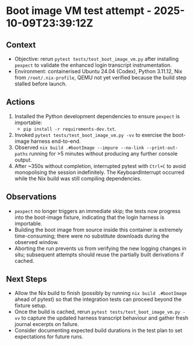 # Boot image VM test attempt - 2025-10-09T23:39:12Z

## Context
- Objective: rerun `pytest tests/test_boot_image_vm.py` after installing `pexpect` to validate the enhanced login transcript instrumentation.
- Environment: containerised Ubuntu 24.04 (Codex), Python 3.11.12, Nix from `/root/.nix-profile`, QEMU not yet verified because the build step stalled before launch.

## Actions
1. Installed the Python development dependencies to ensure `pexpect` is importable:
   - `pip install -r requirements-dev.txt`.
2. Invoked `pytest tests/test_boot_image_vm.py -vv` to exercise the boot-image harness end-to-end.
3. Observed `nix build .#bootImage --impure --no-link --print-out-paths` running for >5 minutes without producing any further console output.
4. After ~350s without completion, interrupted pytest with `Ctrl+C` to avoid monopolising the session indefinitely. The KeyboardInterrupt occurred while the Nix build was still compiling dependencies.

## Observations
- `pexpect` no longer triggers an immediate skip; the tests now progress into the boot-image fixture, indicating that the login harness is importable.
- Building the boot image from source inside this container is extremely time-consuming; there were no substitute downloads during the observed window.
- Aborting the run prevents us from verifying the new logging changes in situ; subsequent attempts should reuse the partially built derivations if cached.

## Next Steps
- Allow the Nix build to finish (possibly by running `nix build .#bootImage` ahead of pytest) so that the integration tests can proceed beyond the fixture setup.
- Once the build is cached, rerun `pytest tests/test_boot_image_vm.py -vv` to capture the updated harness transcript behaviour and gather fresh journal excerpts on failure.
- Consider documenting expected build durations in the test plan to set expectations for future runs.
